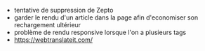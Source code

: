 - tentative de suppression de Zepto
- garder le rendu d'un article dans la page afin d'economiser son rechargement ultérieur
- problème de rendu responsive lorsque l'on a plusieurs tags
- https://webtranslateit.com/